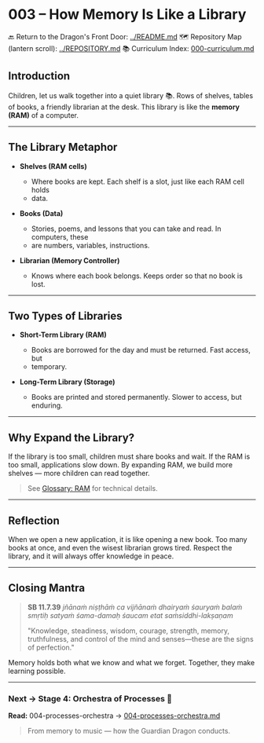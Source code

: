 # 003 – How Memory Is Like a Library

🔙 Return to the Dragon's Front Door: [../README.md](../README.md) 🗺️
Repository Map (lantern scroll): [../REPOSITORY.md](../REPOSITORY.md) 📚
Curriculum Index:
[000-curriculum.md](000-curriculum.md)


## Introduction

Children, let us walk together into a quiet library 📚. Rows of shelves, tables
of books, a friendly librarian at the desk. This library is like the **memory
(RAM)** of a computer.

---

## The Library Metaphor

- **Shelves (RAM cells)**
  - Where books are kept. Each shelf is a slot, just like each RAM cell holds
  - data.

- **Books (Data)**
  - Stories, poems, and lessons that you can take and read. In computers, these
  - are numbers, variables, instructions.

- **Librarian (Memory Controller)**
  - Knows where each book belongs. Keeps order so that no book is lost.

---

## Two Types of Libraries

- **Short-Term Library (RAM)**
  - Books are borrowed for the day and must be returned. Fast access, but
  - temporary.

- **Long-Term Library (Storage)**
  - Books are printed and stored permanently. Slower to access, but enduring.

---

## Why Expand the Library?

If the library is too small, children must share books and wait. If the RAM is
too small, applications slow down. By expanding RAM, we build more shelves —
more children can read together.

> See [Glossary: RAM](glossary.md#r) for technical details.

---

## Reflection

When we open a new application, it is like opening a new book. Too many books at
once, and even the wisest librarian grows tired. Respect the library, and it
will always offer knowledge in peace.

---

## Closing Mantra

> **SB 11.7.39** *jñānaṁ niṣṭhāṁ ca vijñānaṁ dhairyaṁ śauryaṁ balaṁ smṛtiḥ
> satyaṁ śama-damaḥ śaucam etat saṁsiddhi-lakṣaṇam*
>
> "Knowledge, steadiness, wisdom, courage, strength, memory, truthfulness, and
control of the mind and senses—these are the signs of perfection."

Memory holds both what we know and what we forget. Together, they make learning
possible.

---
### Next → Stage 4: Orchestra of Processes 🎻
**Read:** 004-processes-orchestra →
[004-processes-orchestra.md](004-processes-orchestra.md)

> From memory to music — how the Guardian Dragon conducts.
